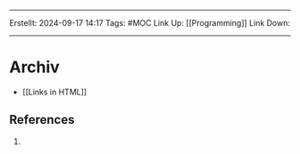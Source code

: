
--- 
Erstellt: 2024-09-17    14:17 
Tags: #MOC 
Link Up: [[Programming]]
Link Down:

--- 
# Archiv
 - [[Links in HTML]]

## References
1. 
 